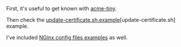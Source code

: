 First, it's useful to get known with [acme-tiny](https://github.com/diafygi/acme-tiny).

Then check the [update-certificate.sh.example](update-certificate.sh.example)[update-certificate.sh] example.

I've included [NGinx config files examples](nginx) as well.
